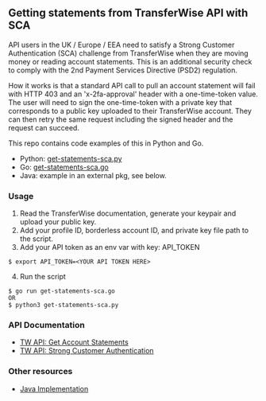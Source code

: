## Getting statements from TransferWise API with SCA

API users in the UK / Europe / EEA need to satisfy a Strong Customer Authentication (SCA) challenge from TransferWise when they are moving money or reading account statements. This is an additional security check to comply with the 2nd Payment Services Directive (PSD2) regulation. 

How it works is that a standard API call to pull an account statement will fail with HTTP 403 and an 'x-2fa-approval' header with a one-time-token value. The user will need to sign the one-time-token with a private key that corresponds to a public key uploaded to their TransferWise account. They can then retry the same request including the signed header and the request can succeed.

This repo contains code examples of this in Python and Go. 

- Python: [get-statements-sca.py](https://github.com/jtrotsky/tw-sca-signatures/blob/main/get-statements-sca.py)
- Go: [get-statements-sca.go](https://github.com/jtrotsky/tw-sca-signatures/blob/main/get-statements-sca.go)
- Java: example in an external pkg, see below.

### Usage
1. Read the TransferWise documentation, generate your keypair and upload your public key.
2. Add your profile ID, borderless account ID, and private key file path to the script.
3. Add your API token as an env var with key: API_TOKEN
```
$ export API_TOKEN=<YOUR API TOKEN HERE>
```
4. Run the script 
```
$ go run get-statements-sca.go
OR
$ python3 get-statements-sca.py
```

### API Documentation
- [TW API: Get Account Statements](https://api-docs.transferwise.com/#borderless-accounts-get-account-statement)
- [TW API: Strong Customer Authentication](https://api-docs.transferwise.com/#strong-customer-authentication)

### Other resources
- [Java Implementation](https://github.com/transferwise/digital-signatures)
